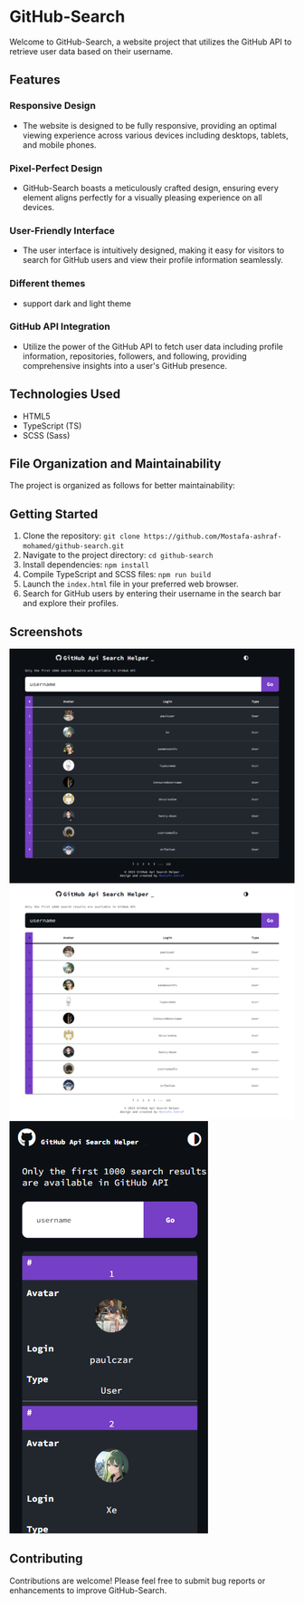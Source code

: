 # GitHub-Search

Welcome to GitHub-Search, a website project that utilizes the GitHub API to retrieve user data based on their username.

## Features

### Responsive Design
- The website is designed to be fully responsive, providing an optimal viewing experience across various devices including desktops, tablets, and mobile phones.

### Pixel-Perfect Design
- GitHub-Search boasts a meticulously crafted design, ensuring every element aligns perfectly for a visually pleasing experience on all devices.

### User-Friendly Interface
- The user interface is intuitively designed, making it easy for visitors to search for GitHub users and view their profile information seamlessly.
  
### Different themes
- support dark and light theme

### GitHub API Integration
- Utilize the power of the GitHub API to fetch user data including profile information, repositories, followers, and following, providing comprehensive insights into a user's GitHub presence.

## Technologies Used
- HTML5
- TypeScript (TS)
- SCSS (Sass)

## File Organization and Maintainability
The project is organized as follows for better maintainability:

## Getting Started
1. Clone the repository: `git clone https://github.com/Mostafa-ashraf-mohamed/github-search.git`
2. Navigate to the project directory: `cd github-search`
3. Install dependencies: `npm install`
4. Compile TypeScript and SCSS files: `npm run build`
5. Launch the `index.html` file in your preferred web browser.
6. Search for GitHub users by entering their username in the search bar and explore their profiles.

## Screenshots
![Screenshot 1](/screenshots/screenshot1.png)
![Screenshot 2](/screenshots/screenshot2.png)
![Screenshot 2](/screenshots/screenshot3.png)
## Contributing
Contributions are welcome! Please feel free to submit bug reports or enhancements to improve GitHub-Search.

